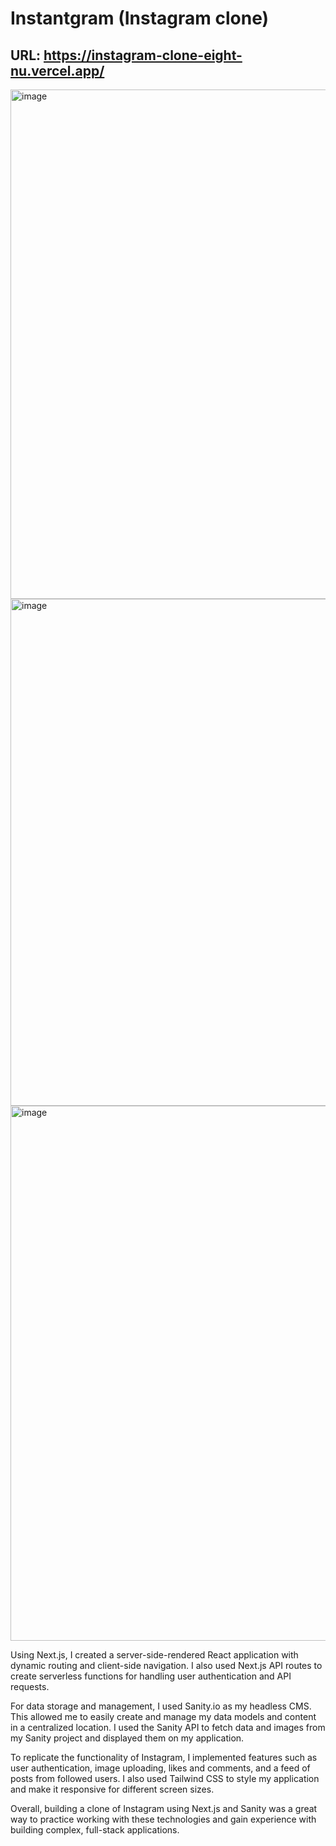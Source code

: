 # Instantgram (Instagram clone)
## URL: https://instagram-clone-eight-nu.vercel.app/

<img width="815" alt="image" src="https://user-images.githubusercontent.com/76520105/236652879-8b744f14-4c87-448a-8acf-15622be910b1.png">
<img width="811" alt="image" src="https://user-images.githubusercontent.com/76520105/236653057-e58677d1-bd48-4e87-8e9e-d253d1c428ca.png">
<img width="856" alt="image" src="https://user-images.githubusercontent.com/76520105/236653079-1cc890ab-eb7b-4e60-99c4-77f6e30c91c2.png">
</br>

Using Next.js, I created a server-side-rendered React application with dynamic routing and client-side navigation. I also used Next.js API routes to create serverless functions for handling user authentication and API requests.

For data storage and management, I used Sanity.io as my headless CMS. This allowed me to easily create and manage my data models and content in a centralized location. I used the Sanity API to fetch data and images from my Sanity project and displayed them on my application.

To replicate the functionality of Instagram, I implemented features such as user authentication, image uploading, likes and comments, and a feed of posts from followed users. I also used Tailwind CSS to style my application and make it responsive for different screen sizes.

Overall, building a clone of Instagram using Next.js and Sanity was a great way to practice working with these technologies and gain experience with building complex, full-stack applications.

